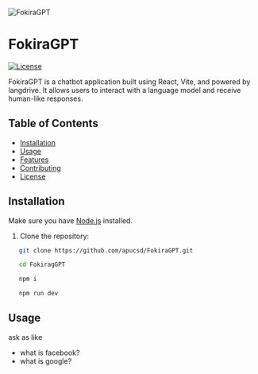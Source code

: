 ![FokiraGPT](https://i.ibb.co/gZWDSs0/fokiragpt-web-app-1.png)
# FokiraGPT

[![License](https://img.shields.io/badge/license-MIT-blue.svg)](https://opensource.org/licenses/MIT)

FokiraGPT is a chatbot application built using React, Vite, and powered by langdrive. It allows users to interact with a language model and receive human-like responses.

## Table of Contents

- [Installation](#installation)
- [Usage](#usage)
- [Features](#features)
- [Contributing](#contributing)
- [License](#license)

## Installation

Make sure you have [Node.js](https://nodejs.org/) installed.

1. Clone the repository:
   
```bash
   git clone https://github.com/apucsd/FokiraGPT.git

   cd FokiragGPT

   npm i

   npm run dev
```
## Usage
ask as like 
- what is facebook?
- what is google?


